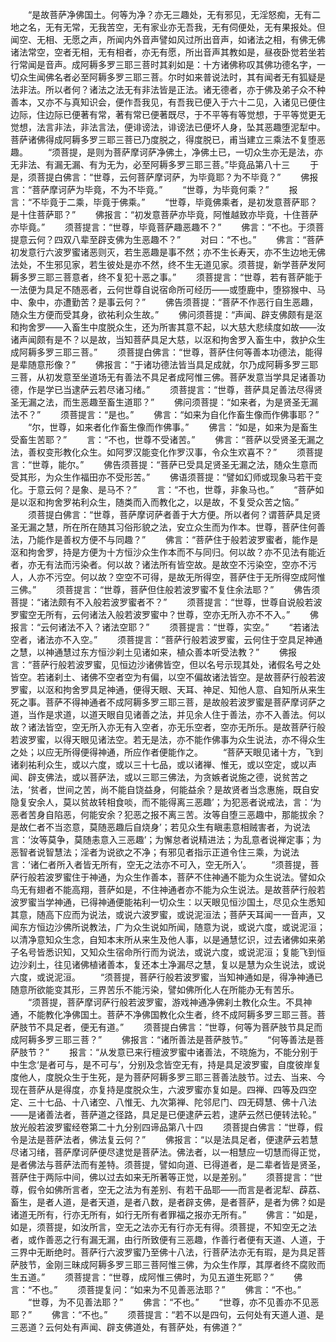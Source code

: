 <!-- { "loadSidebar": true } -->
　　“是故菩萨净佛国土。何等为净？亦无三趣处，无有邪见，无淫怒痴，无有二地之名，无有无常，无我苦空，无有家业亦无吾我，无有伺便处，无有果报处。但闻空、无相、无愿之声，所闻内外音声譬如风过所出音声，如诸法之相，有佛无佛诸法常空，空者无相，无有相者，亦无有愿，所出音声其教如是，昼夜卧觉若坐若行常闻是音声。成阿耨多罗三耶三菩时其刹如是：十方诸佛称叹其佛功德名字，一切众生闻佛名者必至阿耨多罗三耶三菩。尔时如来普说法时，其有闻者无有狐疑是法非法。所以者何？诸法之法无有非法皆是正法。诸无德者，亦于佛及弟子众不种善本，又亦不与真知识会，便作吾我见，有吾我已便入于六十二见，入诸见已便住边际，住边际已便著有常，著有常已便著既尽，于不平等有等觉想，于平等觉更无觉想，法言非法，非法言法，便诽谤法，诽谤法已便坏人身，坠其恶趣堕泥犁中。菩萨诸佛得成阿耨多罗三耶三菩已乃度脱之，得度脱已，甫当建立三乘法不复堕恶趣。
　　“须菩提，是则为菩萨摩诃萨净佛土，净佛土已，一切众生亦无是法，亦无非法、有漏无漏、有为无为，必至阿耨多罗三耶三菩。”毕竟品第八十三
　　于是，须菩提白佛言：“世尊，云何菩萨摩诃萨，为毕竟耶？为不毕竟？”
　　佛报言：“菩萨摩诃萨为毕竟，不为不毕竟。”
　　“世尊，为毕竟何乘？”
　　报言：“不毕竟于二乘，毕竟于佛乘。”
　　“世尊，毕竟佛乘者，是初发意菩萨耶？是十住菩萨耶？”
　　佛报言：“初发意菩萨亦毕竟，阿惟越致亦毕竟，十住菩萨亦毕竟。”
　　须菩提言：“世尊，毕竟菩萨趣恶趣不？”
　　佛言：“不也。于须菩提意云何？四双八辈至辟支佛为生恶趣不？”
　　对曰：“不也。”
　　佛言：“菩萨初发意行六波罗蜜诸恶则灭，若生恶趣是事不然；亦不生长寿天，亦不生边地无佛法处，不生邪见家，若生彼处是亦不然，终不生无道见家。须菩提，新学菩萨发阿耨多罗三耶三菩意者，终不复犯十恶之事。”
　　须菩提言：“世尊，若有菩萨能于一法便为具足不随恶者，云何世尊自说宿命所可经历——或堕鹿中，堕猕猴中、马中、象中，亦遭勤苦？是事云何？”
　　佛告须菩提：“菩萨不作恶行自生恶趣，随众生方便而受其身，欲祐利众生故。”
　　佛问须菩提：“声闻、辟支佛颇有是沤和拘舍罗——入畜生中度脱众生，还为所害其意不起，以大慈大悲续度如故——汝诸声闻颇有是不？以是故，当知菩萨具足大慈，以沤和拘舍罗入畜生中，救护众生成阿耨多罗三耶三菩。”
　　须菩提白佛言：“世尊，菩萨住何等善本功德法，能得是辈随意形像？”
　　佛报言：“于诸功德法皆当具足成就，尔乃成阿耨多罗三耶三菩，从初发意至坐道场无有善法不具足者成阿惟三佛。菩萨发意当学具足诸善功德，作是学已当逮萨云若尽诸习绪。”
　　须菩提言：“世尊，菩萨具足善法尽得贤圣无漏之法，而生恶趣至畜生道耶？”
　　佛问须菩提：“如来者，为是贤圣无漏法不？”
　　须菩提言：“是也。”
　　佛言：“如来为自化作畜生像而作佛事耶？”
　　“尔，世尊，如来者化作畜生像而作佛事。”
　　佛言：“如是，如来为是畜生受畜生苦耶？”
　　言：“不也，世尊不受诸苦。”
　　佛言：“菩萨以受贤圣无漏之法，善权变形教化众生。如阿罗汉能变化作罗汉事，令众生欢喜不？”
　　须菩提言：“世尊，能尔。”
　　佛告须菩提：“菩萨已受具足贤圣无漏之法，随众生意而受其形，为众生作福田亦不受形苦。”
　　佛语须菩提：“譬如幻师或现象马若干变化。于意云何？是象、是马不？”
　　言：“不也，世尊，非象马也。”
　　“菩萨如是以沤和拘舍罗祐利众生，随类而入而教化之，以是故，不复受众苦之恼。”
　　须菩提白佛言：“世尊，菩萨摩诃萨者善于大方便。所以者何？谓菩萨具足贤圣无漏之慧，所在所在随其习俗形貌之法，安立众生而为作本。世尊，菩萨住何善法，乃能作是善权方便不与同趣？”
　　佛言：“菩萨住于般若波罗蜜者，能作是沤和拘舍罗，持是方便为十方恒沙众生作本而不与同归。何以故？亦不见法有能近者，亦无有法而污染者。何以故？诸法所有皆空故。是故空不污染空，空亦不污人，人亦不污空。何以故？空空不可得，是故无所得空，菩萨住于无所得空成阿惟三佛。”
　　须菩提言：“世尊，菩萨但住般若波罗蜜不复住余法耶？”
　　佛告须菩提：“诸法颇有不入般若波罗蜜者不？”
　　须菩提言：“世尊，世尊自说般若波罗蜜空无所有，云何诸法入般若波罗蜜中？世尊，空亦无所入亦不不入。”
　　佛报言：“云何诸法不入？诸法空耶？”
　　须菩提言：“世尊，实空。”
　　“若诸法空者，诸法亦不入空。”
　　须菩提言：“菩萨行般若波罗蜜，云何住于空具足神通之慧，以神通慧过东方恒沙刹土见诸如来，植众善本听受法教？”
　　佛报言：“菩萨行般若波罗蜜，见恒边沙诸佛皆空，但以名号示现其处，诸假名号之处皆空。若诸刹土、诸佛不空者空为有偏，以空不偏故诸法皆空。是故菩萨行般若波罗蜜，以沤和拘舍罗具足神通，便得天眼、天耳、神足、知他人意、自知所从来生死之事。菩萨不得神通者不成阿耨多罗三耶三菩，是故般若波罗蜜是菩萨摩诃萨之道，当作是求道，以道天眼自见诸善之法，并见余人住于善法，亦不入善法。何以故？诸法皆空，空无所入亦无有入空者，亦无乐空者，空亦无所乐。是故菩萨行般若波罗蜜，以得天眼见诸法空。若无是法，亦不能作佛事为众生说法，亦不得众生之处；以应无所得便得神通，所应作者便能作之。
　　“菩萨天眼见诸十方，飞到诸刹祐利众生，或以六度，或以三十七品，或以诸禅、惟无，或以空定，或以声闻、辟支佛法，或以菩萨法，或以三耶三佛法，为贪嫉者说施之德，说贫苦之法，‘贫者，世间之苦，尚不能自饶益身，何能益余？是故贤者当念惠施，既自安隐复安余人，莫以贫故转相食啖，而不能得离三恶趣’；为犯恶者说戒法，言：‘为恶者苦身自陷恶，何能安余？犯恶之报不离三苦。汝等自堕三恶趣中，那能拔余？是故仁者不当恣意，莫随恶趣后自烧身’；若见众生有瞋恚意相贼害者，为说法言：‘汝等莫争，莫随恚意入三恶趣’；为懈怠者说精进法；为乱意者说禅定事；为恶智者说智慧法；淫者为说欲之不净；有邪见者指示正道令住三乘，为说法言：‘诸仁者所入者皆无所有，空无之法亦不可入，空无所入’。
　　“须菩提，菩萨行般若波罗蜜住于神通，为众生作善本，菩萨不住神通不能为众生说法。譬如众鸟无有翅者不能高翔，菩萨如是，不住神通者亦不能为众生说法。是故菩萨行般若波罗蜜当学神通，已得神通便能祐利一切众生：以天眼见恒沙国土，尽见众生悉知其意，随高下应而为说法，或说六波罗蜜，或说泥洹法；菩萨天耳闻一一音声，又闻东方恒边沙佛所说教法，广为众生说如所闻，随意为说，或说六度，或说泥洹；以清净意知众生念，自知本末所从来生及他人事，以是通慧忆识，过去诸佛如来弟子名号皆悉识知，又知众生宿命所行而为说法，或说六度，或说泥洹；复能飞到恒边沙刹土，往见诸佛植诸善本，复还本土净漏尽之慧，复以是慧为众生说法，或说六度，或说泥洹。
　　“须菩提，菩萨行般若波罗蜜，当知神通如是，得净神通已随意所欲能变其形，三界苦乐不能污染，譬如佛所化人在所能办无有苦乐。
　　“须菩提，菩萨摩诃萨行般若波罗蜜，游戏神通净佛刹土教化众生。不具神通，不能教化净佛国土。菩萨不净佛国教化众生者，终不成阿耨多罗三耶三菩。菩萨肢节不具足者，便无有道。”
　　须菩提白佛言：“世尊，何等为菩萨肢节具足而成阿耨多罗三耶三菩？”
　　佛报言：“诸所善法是菩萨肢节。”
　　“何等善法是菩萨肢节？”
　　报言：“从发意已来行檀波罗蜜中诸善法，不晓施为，不能分别于中生念‘是者可与，是不可与’，分别及念皆空无有，持是具足波罗蜜，自度彼岸复度他人，度脱众生于生死，是为菩萨阿耨多罗三耶三菩善法肢节。过去、当来、今现在菩萨从是得度，亦复持是度脱众生，六波罗蜜亦复如是。四禅、四等及四空定、三十七品、十八诸空、八惟无、九次第禅、陀邻尼门、四无碍慧、佛十八法——是诸善法者，菩萨道之径路，具足是已便逮萨云若，逮萨云然已便转法轮。”
放光般若波罗蜜经卷第二十九分别四谛品第八十四
　　须菩提白佛言：“世尊，假令是法是菩萨法者，佛法复云何？”
　　佛报言：“以是法具足者，便逮萨云若慧尽诸习绪，菩萨摩诃萨便尽逮觉是菩萨法。佛法者，以一相慧应一切慧而得正觉，是者佛法与菩萨法而有差特。须菩提，譬如向道、已得道者，是二辈者皆是贤圣，菩萨住于两际中间，佛以过去如来无所著等正觉，以是差别。”
　　须菩提言：“世尊，假令如佛所言者，空无之法为有差别、有若干品耶——而言是者泥犁、薜荔、畜生，是者人道，是者天道，是者八数，是者辟支佛，是者菩萨，是者为佛？如是诸道无所有，行亦无所有，如行无所有者罪福之报亦无所有。”
　　佛言：“如是，如是，须菩提，如汝所言，空无之法亦无有行亦无有得。须菩提，不知空无之法者，或作善恶之行有漏无漏，由行所致便有三恶趣，作善行者便有天道、人道，于三界中无断绝时。菩萨行六波罗蜜乃至佛十八法，行菩萨法亦无有瑕，是为具足菩萨肢节，金刚三昧成阿耨多罗三耶三菩阿惟三佛，为众生作厚，其厚者终不腐败而生五道。”
　　须菩提言：“世尊，成阿惟三佛时，为见五道生死耶？”
　　佛言：“不也。”
　　须菩提复问：“如来为不见善恶法耶？”
　　佛言：“不也。”
　　“世尊，为不见善法耶？”
　　佛言：“不也。”
　　“世尊，亦不见善亦不见恶耶？”
　　佛言：“不也。”
　　须菩提言：“若不以是四句，云何处有天道人道、是三恶道？云何处有声闻、辟支佛道处，有菩萨处，有佛道？”
